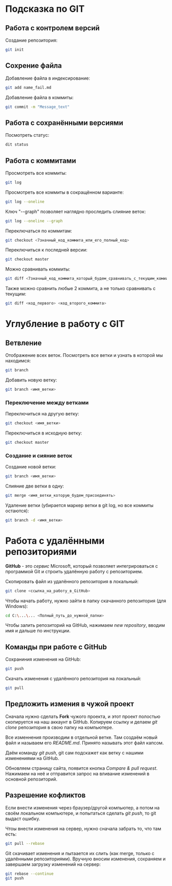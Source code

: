 # Подсказка по GIT
## Работа с контролем версий

Создание репозитория:
```sh
git init
```

## Сохрение файла

Добавление файла в индексирование:
```sh
git add name_fail.md
```

Добавление файла в коммиты:
```sh
git commit -m "Message_text"
```

## Работа с сохранёнными версиями
Посмотреть статус:
```sh
dit status
```

## Работа с коммитами

Просмотреть все коммиты:
```sh
git log
```

Просмотреть все коммиты в сокращённом варианте:
```sh
git log --oneline
```

Ключ "--graph" позволяет наглядно проследить слияние веток:
```sh
git log --oneline --graph
```

Переключаться по коммитам:
```sh
git checkout <7значный_код_коммита_или_его_полный_код>
```

Переключиться к последней версии:
```sh
git checkout master
```

Можно сравнивать коммиты:
```sh
git diff <7значный_код_коммита_который_будем_сравнивать_с_текущим_комиитом>
```

Также можно сравнить любые 2 коммита, а не только сравнивать с текущим:
```sh
git diff <код_первого> <код_второго_коммита>
```

# Углубление в работу с GIT
## Ветвление

Отображение всех веток. Посмотреть все ветки и узнать в которой мы находимся:
```sh
git branch
```

Добавить новую ветку:
```sh
git branch <имя_ветки>
```

### Переключение между ветками
Переключиться на другую ветку:
```sh
git checkout <имя_ветки>
```

Переключиться в исходную ветку:
```sh
git checkout master
```

### Создание и сияние веток

Создание новой ветки:
```sh
git branch <имя_ветки>
```

Слияние две ветки в одну:
```sh
git merge <имя_ветки_которую_будем_присоединять>
```

Удаление ветки (убирается маркер ветки в git log, но все коммиты остаются):
```sh
git branch -d <имя_ветки>
```

# Работа с удалёнными репозиториями

**GitHub** - это *сервис* Microsoft, который позволяет интегрироваться с программой Git и строить удалённую работу с репозиторием.

Скопировать файл из удалённого репозитория в локальный:
```sh
git clone <ссылка_на_работу_в_GitHub>
```

Чтобы начать работу, нужно зайти в папку скачанного репозитория (для Windows):
```sh
cd C:\...\... <Полный_путь_до_нужной_папки>
```

Чтобы залить репозиторий на GitHub, нажимаем *new repository*, вводим имя и дальше по инструкции.

## Команды при работе с GitHub

Сохраниния изменения на GitHub:
```sh
git push
```

Скачать изменения с удалённого репозитория на локальный:
```sh
git pull
```

## Предложить измения в чужой проект
Сначала нужно сделать **Fork** чужого проекта, и этот проект полостью скопируется на наш аккаунт в GitHub. Копируем ссылку и делаем *git clone* репозитория в свою папку на компьютере.

Все изменнения производим в отдельной ветке. Там создаём новый файл и называем его *README.md*. Принято называть этот файл капсом.

Даём команду *git push*, git сам подскажет как ветку с нашими изменениями на GitHub.

Обновляем страницу сайта, появится кнопка *Compare & pull request*. Нажимаем на неё и отправится запрос на вливание изменений в основной репозиторий.

## Разрешение кофликтов

Если внести изменения через браузер/другой компьютер, а потом на своём локальном компьютере, и попытаться сделать *git push*, то git выдаст ошибку.

Чтоы внести изменения на сервер, нужно сначала забрать то, что там есть:
```sh
git pull --rebase
```
Git скачивает изменения и пытаается их слить (как merge, только с удалёнными репозиториями). Вручную вносим изменения, сохраняем и завершаем загрузку изменений на сервер:
```sh
git rebase --continue
git push
```
